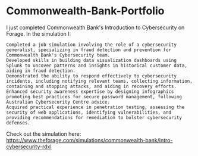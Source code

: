 # Commonwealth-Bank-Portfolio
I just completed Commonwealth Bank's Introduction to Cybersecurity on Forage. In the simulation I:

    Completed a job simulation involving the role of a cybersecurity generalist, specializing in fraud detection and prevention for Commonwealth Bank's Cybersecurity team.
    Developed skills in building data visualization dashboards using Splunk to uncover patterns and insights in historical customer data, aiding in fraud detection.
    Demonstrated the ability to respond effectively to cybersecurity incidents, including notifying relevant teams, collecting information, containing and stopping attacks, and aiding in recovery efforts.
    Enhanced security awareness expertise by designing infographics promoting best practices for secure password management, following Australian Cybersecurity Centre advice.
    Acquired practical experience in penetration testing, assessing the security of web applications, identifying vulnerabilities, and providing recommendations for remediation to bolster cybersecurity defenses.

Check out the simulation here: https://www.theforage.com/simulations/commonwealth-bank/intro-cybersecurity-rdxl
